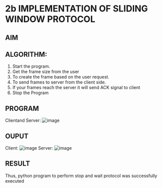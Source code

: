 # 2b IMPLEMENTATION OF SLIDING WINDOW PROTOCOL
## AIM
## ALGORITHM:
1. Start the program.
2. Get the frame size from the user
3. To create the frame based on the user request.
4. To send frames to server from the client side.
5. If your frames reach the server it will send ACK signal to client
6. Stop the Program
## PROGRAM
Clientand Server:
![image](https://github.com/RESHMA22C/2b_SLIDING_WINDOW_PROTOCOL/assets/147474426/01b67582-2572-416c-bad4-85383c39239d)


## OUPUT
Client:
![image](https://github.com/RESHMA22C/2b_SLIDING_WINDOW_PROTOCOL/assets/147474426/4db418d4-a245-4371-b5d8-095216f7ca4f)
Server:
![image](https://github.com/RESHMA22C/2b_SLIDING_WINDOW_PROTOCOL/assets/147474426/506c16dd-9817-4355-8418-35f91c188d53)

## RESULT
Thus, python program to perform stop and wait protocol was successfully executed
